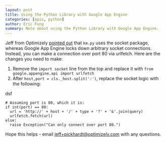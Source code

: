 ```yaml
---
layout: post
title: Using the Python Library with Google App Engine
categories: [apis, python]
author: Eric Fung
summary: Note about using the Python Library with Google App Engine.
---
```

Jeff from Optimizely [pointed out][python-issue1] that `km.py` uses the socket package, whereas Google App Engine locks down arbitrary socket connections. Instead, you can make a connection over port 80 via urlfetch. Here are the changes you need to make:

1. Remove the `import socket` line from the top and replace it with `from google.appengine.api import urlfetch`
2. After `host,port = cls._host.split(':')`, replace the socket logic with the following:

dsf

    # Assuming port is 80, which it is:
    if int(port) == 80:
      url = 'http://' + host + '/' + type + '?' + '&'.join(query)
      urlfetch.fetch(url)
    else:
      raise Exception("Can only connect over port 80.")

Hope this helps - email jeff+pickhardt@optimizely.com with any questions.

[python-issue1]: https://github.com/kissmetrics/KISSmetrics/issues/1